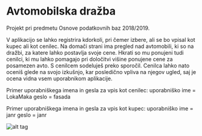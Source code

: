 ﻿# Avtomobilska dražba
Projekt pri predmetu Osnove podatkovnih baz 2018/2019.

V aplikacijo se lahko registrira kdorkoli, pri čemer izbere, ali se bo vpisal kot kupec ali kot cenilec. Na domači strani 
ima pregled nad avtomobili, ki so na dražbi, za katere lahko postavlja svoje cene. Hkrati so mu ponujeni tudi cenilci, 
ki mu lahko pomagajo pri določitvi višine ponujene cene za posamezen avto. S cenilcem sodeluješ preko sporočil.
Cenilca lahko nato oceniš glede na svojo izkušnjo, kar posledično vpliva na njegov ugled, saj je ocena vidna vsem 
uporabnikom aplikacije.

Primer uporabniškega imena in gesla za vpis kot cenilec:
uporabniško ime = LokaMaka
geslo = fasada

Primer uporabniškega imena in gesla za vpis kot kupec:
uporabniško ime = janr
geslo = janr

![alt tag](https://github.com/jakamun/Avtomobilska-drazba/blob/master/Diagram1.png)
